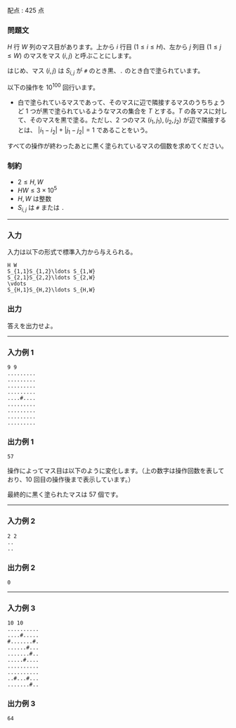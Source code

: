 配点 : $425$ 点

### 問題文

$H$ 行 $W$ 列のマス目があります。上から $i$ 行目 $(1\leq i\leq H)$、左から $j$ 列目 $(1\leq j\leq W)$ のマスをマス $(i,j)$ と呼ぶことにします。

はじめ、マス $(i,j)$ は $S_{i,j}$ が `#` のとき黒、`.` のとき白で塗られています。

以下の操作を $10^{100}$ 回行います。

  * 白で塗られているマスであって、そのマスに辺で隣接するマスのうちちょうど $1$ つが黒で塗られているようなマスの集合を $T$ とする。$T$ の各マスに対して、そのマスを黒で塗る。ただし、$2$ つのマス $(i_1,j_1),(i_2,j_2)$ が辺で隣接するとは、 $|i_1-i_2|+|j_1-j_2|=1$ であることをいう。



すべての操作が終わったあとに黒く塗られているマスの個数を求めてください。

### 制約

  * $2\leq H,W$
  * $HW\leq 3\times 10^5$
  * $H,W$ は整数
  * $S_{i,j}$ は `#` または `.`



* * *

### 入力

入力は以下の形式で標準入力から与えられる。
    
    
    H W
    S_{1,1}S_{1,2}\ldots S_{1,W}
    S_{2,1}S_{2,2}\ldots S_{2,W}
    \vdots
    S_{H,1}S_{H,2}\ldots S_{H,W}

### 出力

答えを出力せよ。

* * *

### 入力例 1
    
    
    9 9
    .........
    .........
    .........
    .........
    ....#....
    .........
    .........
    .........
    .........

### 出力例 1
    
    
    57

操作によってマス目は以下のように変化します。（上の数字は操作回数を表しており、10 回目の操作後まで表示しています。）

最終的に黒く塗られたマスは $57$ 個です。

* * *

### 入力例 2
    
    
    2 2
    ..
    ..

### 出力例 2
    
    
    0

* * *

### 入力例 3
    
    
    10 10
    ..........
    ....#.....
    #.......#.
    ......#...
    .......#..
    .....#....
    ..........
    ..........
    ..#...#...
    .......#..

### 出力例 3
    
    
    64